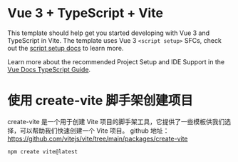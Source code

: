 # Vue 3 + TypeScript + Vite

This template should help get you started developing with Vue 3 and TypeScript in Vite. The template uses Vue 3 `<script setup>` SFCs, check out the [script setup docs](https://v3.vuejs.org/api/sfc-script-setup.html#sfc-script-setup) to learn more.

Learn more about the recommended Project Setup and IDE Support in the [Vue Docs TypeScript Guide](https://vuejs.org/guide/typescript/overview.html#project-setup).


# 使用 create-vite 脚手架创建项目
create-vite 是一个用于创建 Vite 项目的脚手架工具，它提供了一些模板供我们选择，可以帮助我们快速创建一个 Vite 项目。
github 地址：https://github.com/vitejs/vite/tree/main/packages/create-vite

```bash
npm create vite@latest
```
